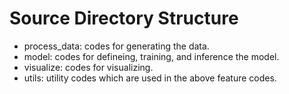 # Source Directory Structure

- process_data: codes for generating the data.
- model: codes for defineing, training, and inference the model.
- visualize: codes for visualizing.
- utils: utility codes which are used in the above feature codes.
